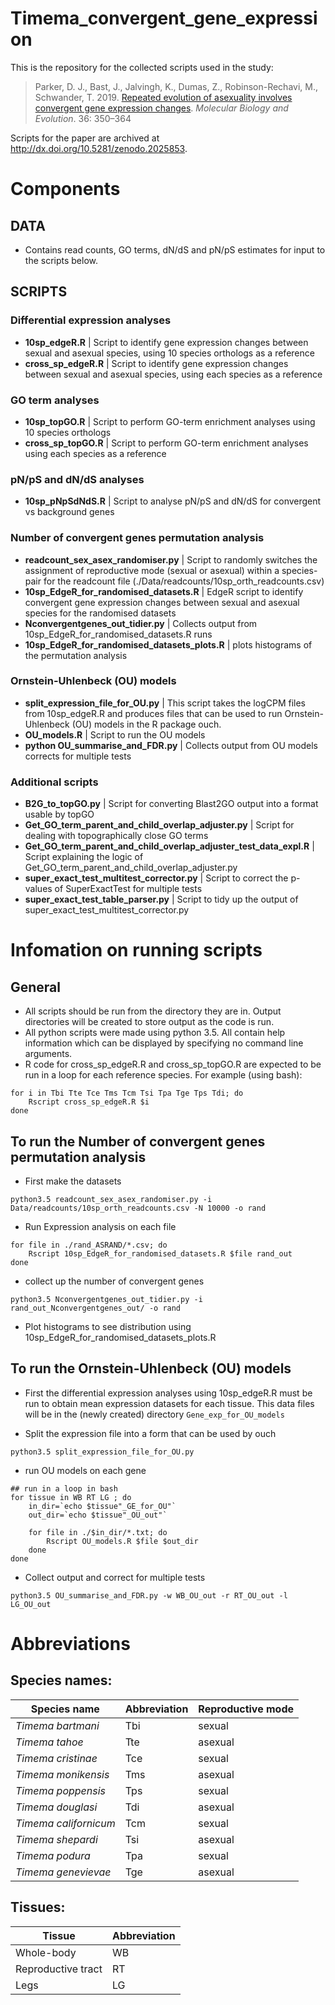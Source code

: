 # Timema_convergent_gene_expression

This is the repository for the collected scripts used in the study:

>Parker, D. J., Bast, J., Jalvingh, K., Dumas, Z., Robinson-Rechavi, M., Schwander, T. 2019. [Repeated evolution of asexuality involves convergent gene expression changes](https://academic.oup.com/mbe/article/36/2/350/5184916?guestAccessKey=8e0f0601-f224-45c4-801b-92d1f8622bd2). *Molecular Biology and Evolution*. 36: 350–364

Scripts for the paper are archived at http://dx.doi.org/10.5281/zenodo.2025853.

# Components

## DATA

* Contains read counts, GO terms, dN/dS and pN/pS estimates for input to the scripts below. 

## SCRIPTS

### Differential expression analyses

* **10sp_edgeR.R** | Script to identify gene expression changes between sexual and asexual species, using 10 species orthologs as a reference
* **cross_sp_edgeR.R** | Script to identify gene expression changes between sexual and asexual species, using each species as a reference

### GO term analyses

* **10sp_topGO.R** | Script to perform GO-term enrichment analyses using 10 species orthologs
* **cross_sp_topGO.R** | Script to perform GO-term enrichment analyses using each species as a reference

### pN/pS and dN/dS analyses

* **10sp_pNpSdNdS.R** | Script to analyse pN/pS and dN/dS for convergent vs background genes

### Number of convergent genes permutation analysis

* **readcount_sex_asex_randomiser.py** | Script to randomly switches the assignment of reproductive mode (sexual or asexual) within a species-pair for the readcount file (./Data/readcounts/10sp_orth_readcounts.csv)
* **10sp_EdgeR_for_randomised_datasets.R** | EdgeR script to identify convergent gene expression changes between sexual and asexual species for the randomised datasets
* **Nconvergentgenes_out_tidier.py** | Collects output from 10sp_EdgeR_for_randomised_datasets.R runs
* **10sp_EdgeR_for_randomised_datasets_plots.R** | plots histograms of the permutation analysis

### Ornstein-Uhlenbeck (OU) models

* **split_expression_file_for_OU.py** | This script takes the logCPM files from 10sp_edgeR.R and produces files that can be used to run Ornstein-Uhlenbeck (OU) models in the R package ouch.
* **OU_models.R** | Script to run the OU models
* **python OU_summarise_and_FDR.py** | Collects output from OU models corrects for multiple tests

### Additional scripts

* **B2G_to_topGO.py** | Script for converting Blast2GO output into a format usable by topGO
* **Get_GO_term_parent_and_child_overlap_adjuster.py** | Script for dealing with topographically close GO terms 
* **Get_GO_term_parent_and_child_overlap_adjuster_test_data_expl.R** | Script explaining the logic of Get_GO_term_parent_and_child_overlap_adjuster.py
* **super_exact_test_multitest_corrector.py** | Script to correct the p-values of SuperExactTest for multiple tests
* **super_exact_test_table_parser.py** | Script to tidy up the output of super_exact_test_multitest_corrector.py


# Infomation on running scripts

## General 

* All scripts should be run from the directory they are in. Output directories will be created to store output as the code is run. 
* All python scripts were made using python 3.5. All contain help information which can be displayed by specifying no command line arguments.
* R code for cross_sp_edgeR.R and cross_sp_topGO.R are expected to be run in a loop for each reference species. For example (using bash):

```
for i in Tbi Tte Tce Tms Tcm Tsi Tpa Tge Tps Tdi; do
    Rscript cross_sp_edgeR.R $i
done
```

## To run the Number of convergent genes permutation analysis

* First make the datasets

```
python3.5 readcount_sex_asex_randomiser.py -i Data/readcounts/10sp_orth_readcounts.csv -N 10000 -o rand
```

* Run Expression analysis on each file 

```
for file in ./rand_ASRAND/*.csv; do
    Rscript 10sp_EdgeR_for_randomised_datasets.R $file rand_out
done
```

* collect up the number of convergent genes

```
python3.5 Nconvergentgenes_out_tidier.py -i rand_out_Nconvergentgenes_out/ -o rand
```


* Plot histograms to see distribution using 10sp_EdgeR_for_randomised_datasets_plots.R


## To run the Ornstein-Uhlenbeck (OU) models

* First the differential expression analyses using 10sp_edgeR.R must be run to obtain mean expression datasets for each tissue. This data files will be in the (newly created) directory `Gene_exp_for_OU_models`

* Split the expression file into a form that can be used by ouch

```
python3.5 split_expression_file_for_OU.py
```

* run OU models on each gene

```
## run in a loop in bash
for tissue in WB RT LG ; do
    in_dir=`echo $tissue"_GE_for_OU"`
    out_dir=`echo $tissue"_OU_out"`
    
    for file in ./$in_dir/*.txt; do
        Rscript OU_models.R $file $out_dir
	done
done
```

* Collect output and correct for multiple tests

```
python3.5 OU_summarise_and_FDR.py -w WB_OU_out -r RT_OU_out -l LG_OU_out
```

# Abbreviations

## Species names:

Species name | Abbreviation | Reproductive mode 
--- | --- | --- 
*Timema bartmani* | Tbi | sexual 
*Timema tahoe* | Tte | asexual
*Timema cristinae* | Tce | sexual 
*Timema monikensis* | Tms | asexual
*Timema poppensis* | Tps | sexual 
*Timema douglasi* | Tdi | asexual
*Timema californicum* | Tcm | sexual 
*Timema shepardi* | Tsi | asexual
*Timema podura* | Tpa | sexual 
*Timema genevievae* | Tge | asexual

## Tissues:

Tissue | Abbreviation 
--- | --- 
Whole-body| WB
Reproductive tract | RT
Legs | LG
